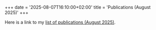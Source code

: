+++
date = '2025-08-07T16:10:00+02:00'
title = 'Publications (August 2025)'
+++

Here is a link to my [list of publications (August 2025)](/publications.pdf).
